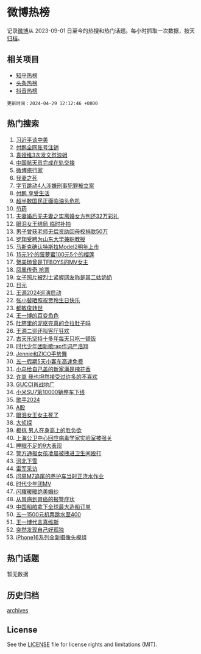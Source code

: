 # 微博热榜

记录[微博](https://www.weibo.com)从 2023-09-01 日至今的热搜和热门话题。每小时抓取一次数据，按天[归档](archives)。

## 相关项目

- [知乎热榜](https://github.com/hotarchive/zhihu)
- [头条热榜](https://github.com/hotarchive/toutiao)
- [抖音热榜](https://github.com/hotarchive/douyin)


`更新时间：2024-04-29 12:12:46 +0800`

## 热门搜索

1. [习近平谈中美](https://m.weibo.cn/search?containerid=100103type%3D1%26t%3D10%26q%3D%23%E4%B9%A0%E8%BF%91%E5%B9%B3%E8%B0%88%E4%B8%AD%E7%BE%8E%23&stream_entry_id=51&isnewpage=1&extparam=seat%3D1%26c_type%3D51%26dgr%3D0%26q%3D%2523%25E4%25B9%25A0%25E8%25BF%2591%25E5%25B9%25B3%25E8%25B0%2588%25E4%25B8%25AD%25E7%25BE%258E%2523%26cate%3D10103%26stream_entry_id%3D51%26filter_type%3Drealtimehot%26pos%3D0%26display_time%3D1714363965%26pre_seqid%3D1714363965621028601114)
1. [付鹏全网账号注销](https://m.weibo.cn/search?containerid=100103type%3D1%26t%3D10%26q%3D%23%E4%BB%98%E9%B9%8F%E5%85%A8%E7%BD%91%E8%B4%A6%E5%8F%B7%E6%B3%A8%E9%94%80%23&stream_entry_id=31&isnewpage=1&extparam=seat%3D1%26c_type%3D31%26q%3D%2523%25E4%25BB%2598%25E9%25B9%258F%25E5%2585%25A8%25E7%25BD%2591%25E8%25B4%25A6%25E5%258F%25B7%25E6%25B3%25A8%25E9%2594%2580%2523%26cate%3D5001%26realpos%3D1%26dgr%3D0%26flag%3D1%26pos%3D0%26band_rank%3D1%26lcate%3D5001%26filter_type%3Drealtimehot%26stream_entry_id%3D31%26display_time%3D1714363965%26pre_seqid%3D1714363965621028601114)
1. [袁娅维3次发文怼浪姐](https://m.weibo.cn/search?containerid=100103type%3D1%26t%3D10%26q%3D%23%E8%A2%81%E5%A8%85%E7%BB%B43%E6%AC%A1%E5%8F%91%E6%96%87%E6%80%BC%E6%B5%AA%E5%A7%90%23&stream_entry_id=31&isnewpage=1&extparam=seat%3D1%26c_type%3D31%26q%3D%2523%25E8%25A2%2581%25E5%25A8%2585%25E7%25BB%25B43%25E6%25AC%25A1%25E5%258F%2591%25E6%2596%2587%25E6%2580%25BC%25E6%25B5%25AA%25E5%25A7%2590%2523%26cate%3D5001%26realpos%3D2%26dgr%3D0%26flag%3D1%26pos%3D1%26band_rank%3D2%26lcate%3D5001%26filter_type%3Drealtimehot%26stream_entry_id%3D31%26display_time%3D1714363965%26pre_seqid%3D1714363965621028601114)
1. [中国航天员完成在轨交接](https://m.weibo.cn/search?containerid=100103type%3D1%26t%3D10%26q%3D%23%E4%B8%AD%E5%9B%BD%E8%88%AA%E5%A4%A9%E5%91%98%E5%AE%8C%E6%88%90%E5%9C%A8%E8%BD%A8%E4%BA%A4%E6%8E%A5%23&stream_entry_id=31&isnewpage=1&extparam=seat%3D1%26c_type%3D31%26q%3D%2523%25E4%25B8%25AD%25E5%259B%25BD%25E8%2588%25AA%25E5%25A4%25A9%25E5%2591%2598%25E5%25AE%258C%25E6%2588%2590%25E5%259C%25A8%25E8%25BD%25A8%25E4%25BA%25A4%25E6%258E%25A5%2523%26cate%3D5001%26realpos%3D3%26dgr%3D0%26flag%3D0%26pos%3D2%26band_rank%3D3%26lcate%3D5001%26filter_type%3Drealtimehot%26stream_entry_id%3D31%26display_time%3D1714363965%26pre_seqid%3D1714363965621028601114)
1. [微博旅行家](https://m.weibo.cn/search?containerid=100103type%3D1%26t%3D10%26q%3D%23%E5%BE%AE%E5%8D%9A%E6%97%85%E8%A1%8C%E5%AE%B6%23&stream_entry_id=31&isnewpage=1&extparam=seat%3D1%26c_type%3D31%26is_ad_pos%3D1%26q%3D%2523%25E5%25BE%25AE%25E5%258D%259A%25E6%2597%2585%25E8%25A1%258C%25E5%25AE%25B6%2523%26cate%3D5001%26adid%3D234844%26dgr%3D0%26filter_type%3Drealtimehot%26pos%3D3%26lcate%3D5001%26band_rank%3D4%26stream_entry_id%3D31%26display_time%3D1714363965%26pre_seqid%3D1714363965621028601114)
1. [我妻之死](https://m.weibo.cn/search?containerid=100103type%3D1%26t%3D10%26q%3D%E6%88%91%E5%A6%BB%E4%B9%8B%E6%AD%BB&stream_entry_id=31&isnewpage=1&extparam=seat%3D1%26c_type%3D31%26q%3D%25E6%2588%2591%25E5%25A6%25BB%25E4%25B9%258B%25E6%25AD%25BB%26cate%3D5001%26realpos%3D4%26dgr%3D0%26flag%3D1%26pos%3D4%26band_rank%3D4%26lcate%3D5001%26filter_type%3Drealtimehot%26stream_entry_id%3D31%26display_time%3D1714363965%26pre_seqid%3D1714363965621028601114)
1. [字节跳动4人涉嫌刑事犯罪被立案](https://m.weibo.cn/search?containerid=100103type%3D1%26t%3D10%26q%3D%23%E5%AD%97%E8%8A%82%E8%B7%B3%E5%8A%A84%E4%BA%BA%E6%B6%89%E5%AB%8C%E5%88%91%E4%BA%8B%E7%8A%AF%E7%BD%AA%E8%A2%AB%E7%AB%8B%E6%A1%88%23&stream_entry_id=31&isnewpage=1&extparam=seat%3D1%26c_type%3D31%26q%3D%2523%25E5%25AD%2597%25E8%258A%2582%25E8%25B7%25B3%25E5%258A%25A84%25E4%25BA%25BA%25E6%25B6%2589%25E5%25AB%258C%25E5%2588%2591%25E4%25BA%258B%25E7%258A%25AF%25E7%25BD%25AA%25E8%25A2%25AB%25E7%25AB%258B%25E6%25A1%2588%2523%26cate%3D5001%26realpos%3D5%26dgr%3D0%26flag%3D2%26pos%3D5%26band_rank%3D5%26lcate%3D5001%26filter_type%3Drealtimehot%26stream_entry_id%3D31%26display_time%3D1714363965%26pre_seqid%3D1714363965621028601114)
1. [付鹏 享受生活](https://m.weibo.cn/search?containerid=100103type%3D1%26t%3D10%26q%3D%E4%BB%98%E9%B9%8F+%E4%BA%AB%E5%8F%97%E7%94%9F%E6%B4%BB&stream_entry_id=31&isnewpage=1&extparam=seat%3D1%26c_type%3D31%26q%3D%25E4%25BB%2598%25E9%25B9%258F%2520%25E4%25BA%25AB%25E5%258F%2597%25E7%2594%259F%25E6%25B4%25BB%26cate%3D5001%26realpos%3D6%26dgr%3D0%26flag%3D1%26pos%3D6%26band_rank%3D6%26lcate%3D5001%26filter_type%3Drealtimehot%26stream_entry_id%3D31%26display_time%3D1714363965%26pre_seqid%3D1714363965621028601114)
1. [超半数国民正面临油头危机](https://m.weibo.cn/search?containerid=100103type%3D1%26t%3D10%26q%3D%23%E8%B6%85%E5%8D%8A%E6%95%B0%E5%9B%BD%E6%B0%91%E6%AD%A3%E9%9D%A2%E4%B8%B4%E6%B2%B9%E5%A4%B4%E5%8D%B1%E6%9C%BA%23&stream_entry_id=31&isnewpage=1&extparam=seat%3D1%26c_type%3D31%26is_ad_pos%3D1%26q%3D%2523%25E8%25B6%2585%25E5%258D%258A%25E6%2595%25B0%25E5%259B%25BD%25E6%25B0%2591%25E6%25AD%25A3%25E9%259D%25A2%25E4%25B8%25B4%25E6%25B2%25B9%25E5%25A4%25B4%25E5%258D%25B1%25E6%259C%25BA%2523%26cate%3D5001%26adid%3D234688%26dgr%3D0%26filter_type%3Drealtimehot%26topic_ad%3D1%26pos%3D7%26lcate%3D5001%26band_rank%3D7%26stream_entry_id%3D31%26display_time%3D1714363965%26pre_seqid%3D1714363965621028601114)
1. [芍药](https://m.weibo.cn/search?containerid=100103type%3D1%26t%3D10%26q%3D%E8%8A%8D%E8%8D%AF&stream_entry_id=31&isnewpage=1&extparam=seat%3D1%26c_type%3D31%26q%3D%25E8%258A%258D%25E8%258D%25AF%26cate%3D5001%26realpos%3D7%26dgr%3D0%26flag%3D1%26pos%3D8%26band_rank%3D7%26lcate%3D5001%26filter_type%3Drealtimehot%26stream_entry_id%3D31%26display_time%3D1714363965%26pre_seqid%3D1714363965621028601114)
1. [夫妻婚后无夫妻之实离婚女方判还32万彩礼](https://m.weibo.cn/search?containerid=100103type%3D1%26t%3D10%26q%3D%23%E5%A4%AB%E5%A6%BB%E5%A9%9A%E5%90%8E%E6%97%A0%E5%A4%AB%E5%A6%BB%E4%B9%8B%E5%AE%9E%E7%A6%BB%E5%A9%9A%E5%A5%B3%E6%96%B9%E5%88%A4%E8%BF%9832%E4%B8%87%E5%BD%A9%E7%A4%BC%23&stream_entry_id=31&isnewpage=1&extparam=seat%3D1%26c_type%3D31%26q%3D%2523%25E5%25A4%25AB%25E5%25A6%25BB%25E5%25A9%259A%25E5%2590%258E%25E6%2597%25A0%25E5%25A4%25AB%25E5%25A6%25BB%25E4%25B9%258B%25E5%25AE%259E%25E7%25A6%25BB%25E5%25A9%259A%25E5%25A5%25B3%25E6%2596%25B9%25E5%2588%25A4%25E8%25BF%259832%25E4%25B8%2587%25E5%25BD%25A9%25E7%25A4%25BC%2523%26cate%3D5001%26realpos%3D8%26dgr%3D0%26flag%3D2%26pos%3D9%26band_rank%3D8%26lcate%3D5001%26filter_type%3Drealtimehot%26stream_entry_id%3D31%26display_time%3D1714363965%26pre_seqid%3D1714363965621028601114)
1. [眼泪女王结局 临时补拍](https://m.weibo.cn/search?containerid=100103type%3D1%26t%3D10%26q%3D%E7%9C%BC%E6%B3%AA%E5%A5%B3%E7%8E%8B%E7%BB%93%E5%B1%80+%E4%B8%B4%E6%97%B6%E8%A1%A5%E6%8B%8D&stream_entry_id=31&isnewpage=1&extparam=seat%3D1%26c_type%3D31%26q%3D%25E7%259C%25BC%25E6%25B3%25AA%25E5%25A5%25B3%25E7%258E%258B%25E7%25BB%2593%25E5%25B1%2580%2520%25E4%25B8%25B4%25E6%2597%25B6%25E8%25A1%25A5%25E6%258B%258D%26cate%3D5001%26realpos%3D9%26dgr%3D0%26flag%3D0%26pos%3D10%26band_rank%3D9%26lcate%3D5001%26filter_type%3Drealtimehot%26stream_entry_id%3D31%26display_time%3D1714363965%26pre_seqid%3D1714363965621028601114)
1. [男子曾获老师无偿资助回母校捐款50万](https://m.weibo.cn/search?containerid=100103type%3D1%26t%3D10%26q%3D%23%E7%94%B7%E5%AD%90%E6%9B%BE%E8%8E%B7%E8%80%81%E5%B8%88%E6%97%A0%E5%81%BF%E8%B5%84%E5%8A%A9%E5%9B%9E%E6%AF%8D%E6%A0%A1%E6%8D%90%E6%AC%BE50%E4%B8%87%23&stream_entry_id=31&isnewpage=1&extparam=seat%3D1%26c_type%3D31%26q%3D%2523%25E7%2594%25B7%25E5%25AD%2590%25E6%259B%25BE%25E8%258E%25B7%25E8%2580%2581%25E5%25B8%2588%25E6%2597%25A0%25E5%2581%25BF%25E8%25B5%2584%25E5%258A%25A9%25E5%259B%259E%25E6%25AF%258D%25E6%25A0%25A1%25E6%258D%2590%25E6%25AC%25BE50%25E4%25B8%2587%2523%26cate%3D5001%26realpos%3D10%26dgr%3D0%26flag%3D32768%26pos%3D11%26band_rank%3D10%26lcate%3D5001%26filter_type%3Drealtimehot%26stream_entry_id%3D31%26display_time%3D1714363965%26pre_seqid%3D1714363965621028601114)
1. [罗翔受聘为山东大学兼职教授](https://m.weibo.cn/search?containerid=100103type%3D1%26t%3D10%26q%3D%23%E7%BD%97%E7%BF%94%E5%8F%97%E8%81%98%E4%B8%BA%E5%B1%B1%E4%B8%9C%E5%A4%A7%E5%AD%A6%E5%85%BC%E8%81%8C%E6%95%99%E6%8E%88%23&stream_entry_id=31&isnewpage=1&extparam=seat%3D1%26c_type%3D31%26q%3D%2523%25E7%25BD%2597%25E7%25BF%2594%25E5%258F%2597%25E8%2581%2598%25E4%25B8%25BA%25E5%25B1%25B1%25E4%25B8%259C%25E5%25A4%25A7%25E5%25AD%25A6%25E5%2585%25BC%25E8%2581%258C%25E6%2595%2599%25E6%258E%2588%2523%26cate%3D5001%26realpos%3D11%26dgr%3D0%26flag%3D1%26pos%3D12%26band_rank%3D11%26lcate%3D5001%26filter_type%3Drealtimehot%26stream_entry_id%3D31%26display_time%3D1714363965%26pre_seqid%3D1714363965621028601114)
1. [马斯克确认特斯拉Model2明年上市](https://m.weibo.cn/search?containerid=100103type%3D1%26t%3D10%26q%3D%23%E9%A9%AC%E6%96%AF%E5%85%8B%E7%A1%AE%E8%AE%A4%E7%89%B9%E6%96%AF%E6%8B%89Model2%E6%98%8E%E5%B9%B4%E4%B8%8A%E5%B8%82%23&stream_entry_id=31&isnewpage=1&extparam=seat%3D1%26c_type%3D31%26q%3D%2523%25E9%25A9%25AC%25E6%2596%25AF%25E5%2585%258B%25E7%25A1%25AE%25E8%25AE%25A4%25E7%2589%25B9%25E6%2596%25AF%25E6%258B%2589Model2%25E6%2598%258E%25E5%25B9%25B4%25E4%25B8%258A%25E5%25B8%2582%2523%26cate%3D5001%26realpos%3D12%26dgr%3D0%26flag%3D1%26pos%3D13%26band_rank%3D12%26lcate%3D5001%26filter_type%3Drealtimehot%26stream_entry_id%3D31%26display_time%3D1714363965%26pre_seqid%3D1714363965621028601114)
1. [15元1个的菠萝蜜100元5个的榴莲](https://m.weibo.cn/search?containerid=100103type%3D1%26t%3D10%26q%3D%2315%E5%85%831%E4%B8%AA%E7%9A%84%E8%8F%A0%E8%90%9D%E8%9C%9C100%E5%85%835%E4%B8%AA%E7%9A%84%E6%A6%B4%E8%8E%B2%23&stream_entry_id=31&isnewpage=1&extparam=seat%3D1%26c_type%3D31%26q%3D%252315%25E5%2585%25831%25E4%25B8%25AA%25E7%259A%2584%25E8%258F%25A0%25E8%2590%259D%25E8%259C%259C100%25E5%2585%25835%25E4%25B8%25AA%25E7%259A%2584%25E6%25A6%25B4%25E8%258E%25B2%2523%26cate%3D5001%26realpos%3D13%26dgr%3D0%26flag%3D0%26pos%3D14%26band_rank%3D13%26lcate%3D5001%26filter_type%3Drealtimehot%26stream_entry_id%3D31%26display_time%3D1714363965%26pre_seqid%3D1714363965621028601114)
1. [贺美琦曾是TFBOYS的MV女主](https://m.weibo.cn/search?containerid=100103type%3D1%26t%3D10%26q%3D%23%E8%B4%BA%E7%BE%8E%E7%90%A6%E6%9B%BE%E6%98%AFTFBOYS%E7%9A%84MV%E5%A5%B3%E4%B8%BB%23&stream_entry_id=31&isnewpage=1&extparam=seat%3D1%26c_type%3D31%26q%3D%2523%25E8%25B4%25BA%25E7%25BE%258E%25E7%2590%25A6%25E6%259B%25BE%25E6%2598%25AFTFBOYS%25E7%259A%2584MV%25E5%25A5%25B3%25E4%25B8%25BB%2523%26cate%3D5001%26realpos%3D14%26dgr%3D0%26flag%3D1%26pos%3D15%26band_rank%3D14%26lcate%3D5001%26filter_type%3Drealtimehot%26stream_entry_id%3D31%26display_time%3D1714363965%26pre_seqid%3D1714363965621028601114)
1. [凤凰传奇 抢票](https://m.weibo.cn/search?containerid=100103type%3D1%26t%3D10%26q%3D%E5%87%A4%E5%87%B0%E4%BC%A0%E5%A5%87+%E6%8A%A2%E7%A5%A8&stream_entry_id=31&isnewpage=1&extparam=seat%3D1%26c_type%3D31%26q%3D%25E5%2587%25A4%25E5%2587%25B0%25E4%25BC%25A0%25E5%25A5%2587%2520%25E6%258A%25A2%25E7%25A5%25A8%26cate%3D5001%26realpos%3D15%26dgr%3D0%26flag%3D1%26pos%3D16%26band_rank%3D15%26lcate%3D5001%26filter_type%3Drealtimehot%26stream_entry_id%3D31%26display_time%3D1714363965%26pre_seqid%3D1714363965621028601114)
1. [女子照片被烈士紧握网友称是其二姑奶奶](https://m.weibo.cn/search?containerid=100103type%3D1%26t%3D10%26q%3D%23%E5%A5%B3%E5%AD%90%E7%85%A7%E7%89%87%E8%A2%AB%E7%83%88%E5%A3%AB%E7%B4%A7%E6%8F%A1%E7%BD%91%E5%8F%8B%E7%A7%B0%E6%98%AF%E5%85%B6%E4%BA%8C%E5%A7%91%E5%A5%B6%E5%A5%B6%23&stream_entry_id=31&isnewpage=1&extparam=seat%3D1%26c_type%3D31%26q%3D%2523%25E5%25A5%25B3%25E5%25AD%2590%25E7%2585%25A7%25E7%2589%2587%25E8%25A2%25AB%25E7%2583%2588%25E5%25A3%25AB%25E7%25B4%25A7%25E6%258F%25A1%25E7%25BD%2591%25E5%258F%258B%25E7%25A7%25B0%25E6%2598%25AF%25E5%2585%25B6%25E4%25BA%258C%25E5%25A7%2591%25E5%25A5%25B6%25E5%25A5%25B6%2523%26cate%3D5001%26realpos%3D16%26dgr%3D0%26flag%3D0%26pos%3D17%26band_rank%3D16%26lcate%3D5001%26filter_type%3Drealtimehot%26stream_entry_id%3D31%26display_time%3D1714363965%26pre_seqid%3D1714363965621028601114)
1. [日元](https://m.weibo.cn/search?containerid=100103type%3D1%26t%3D10%26q%3D%E6%97%A5%E5%85%83&stream_entry_id=31&isnewpage=1&extparam=seat%3D1%26c_type%3D31%26q%3D%25E6%2597%25A5%25E5%2585%2583%26cate%3D5001%26realpos%3D17%26dgr%3D0%26flag%3D0%26pos%3D18%26band_rank%3D17%26lcate%3D5001%26filter_type%3Drealtimehot%26stream_entry_id%3D31%26display_time%3D1714363965%26pre_seqid%3D1714363965621028601114)
1. [王源2024巡演启动](https://m.weibo.cn/search?containerid=100103type%3D1%26t%3D10%26q%3D%23%E7%8E%8B%E6%BA%902024%E5%B7%A1%E6%BC%94%E5%90%AF%E5%8A%A8%23&stream_entry_id=31&isnewpage=1&extparam=seat%3D1%26c_type%3D31%26q%3D%2523%25E7%258E%258B%25E6%25BA%25902024%25E5%25B7%25A1%25E6%25BC%2594%25E5%2590%25AF%25E5%258A%25A8%2523%26cate%3D5001%26realpos%3D18%26dgr%3D0%26flag%3D1%26pos%3D19%26band_rank%3D18%26lcate%3D5001%26filter_type%3Drealtimehot%26stream_entry_id%3D31%26display_time%3D1714363965%26pre_seqid%3D1714363965621028601114)
1. [张小斐晒照祝贾玲生日快乐](https://m.weibo.cn/search?containerid=100103type%3D1%26t%3D10%26q%3D%23%E5%BC%A0%E5%B0%8F%E6%96%90%E6%99%92%E7%85%A7%E7%A5%9D%E8%B4%BE%E7%8E%B2%E7%94%9F%E6%97%A5%E5%BF%AB%E4%B9%90%23&stream_entry_id=31&isnewpage=1&extparam=seat%3D1%26c_type%3D31%26q%3D%2523%25E5%25BC%25A0%25E5%25B0%258F%25E6%2596%2590%25E6%2599%2592%25E7%2585%25A7%25E7%25A5%259D%25E8%25B4%25BE%25E7%258E%25B2%25E7%2594%259F%25E6%2597%25A5%25E5%25BF%25AB%25E4%25B9%2590%2523%26cate%3D5001%26realpos%3D19%26dgr%3D0%26flag%3D1%26pos%3D20%26band_rank%3D19%26lcate%3D5001%26filter_type%3Drealtimehot%26stream_entry_id%3D31%26display_time%3D1714363965%26pre_seqid%3D1714363965621028601114)
1. [都敏俊转世](https://m.weibo.cn/search?containerid=100103type%3D1%26t%3D10%26q%3D%E9%83%BD%E6%95%8F%E4%BF%8A%E8%BD%AC%E4%B8%96&stream_entry_id=31&isnewpage=1&extparam=seat%3D1%26c_type%3D31%26q%3D%25E9%2583%25BD%25E6%2595%258F%25E4%25BF%258A%25E8%25BD%25AC%25E4%25B8%2596%26cate%3D5001%26realpos%3D20%26dgr%3D0%26flag%3D2%26pos%3D21%26band_rank%3D20%26lcate%3D5001%26filter_type%3Drealtimehot%26stream_entry_id%3D31%26display_time%3D1714363965%26pre_seqid%3D1714363965621028601114)
1. [王一博的百变角色](https://m.weibo.cn/search?containerid=100103type%3D1%26t%3D10%26q%3D%23%E7%8E%8B%E4%B8%80%E5%8D%9A%E7%9A%84%E7%99%BE%E5%8F%98%E8%A7%92%E8%89%B2%23&stream_entry_id=31&isnewpage=1&extparam=seat%3D1%26c_type%3D31%26q%3D%2523%25E7%258E%258B%25E4%25B8%2580%25E5%258D%259A%25E7%259A%2584%25E7%2599%25BE%25E5%258F%2598%25E8%25A7%2592%25E8%2589%25B2%2523%26cate%3D5001%26realpos%3D21%26adid%3D231521%26dgr%3D0%26flag%3D0%26pos%3D22%26band_rank%3D21%26lcate%3D5001%26filter_type%3Drealtimehot%26stream_entry_id%3D31%26display_time%3D1714363965%26pre_seqid%3D1714363965621028601114)
1. [肚脐里的泥抠完真的会拉肚子吗](https://m.weibo.cn/search?containerid=100103type%3D1%26t%3D10%26q%3D%23%E8%82%9A%E8%84%90%E9%87%8C%E7%9A%84%E6%B3%A5%E6%8A%A0%E5%AE%8C%E7%9C%9F%E7%9A%84%E4%BC%9A%E6%8B%89%E8%82%9A%E5%AD%90%E5%90%97%23&stream_entry_id=31&isnewpage=1&extparam=seat%3D1%26c_type%3D31%26q%3D%2523%25E8%2582%259A%25E8%2584%2590%25E9%2587%258C%25E7%259A%2584%25E6%25B3%25A5%25E6%258A%25A0%25E5%25AE%258C%25E7%259C%259F%25E7%259A%2584%25E4%25BC%259A%25E6%258B%2589%25E8%2582%259A%25E5%25AD%2590%25E5%2590%2597%2523%26cate%3D5001%26realpos%3D22%26dgr%3D0%26flag%3D1%26pos%3D23%26band_rank%3D22%26lcate%3D5001%26filter_type%3Drealtimehot%26stream_entry_id%3D31%26display_time%3D1714363965%26pre_seqid%3D1714363965621028601114)
1. [王源二巡还叫客厅狂欢](https://m.weibo.cn/search?containerid=100103type%3D1%26t%3D10%26q%3D%23%E7%8E%8B%E6%BA%90%E4%BA%8C%E5%B7%A1%E8%BF%98%E5%8F%AB%E5%AE%A2%E5%8E%85%E7%8B%82%E6%AC%A2%23&stream_entry_id=31&isnewpage=1&extparam=seat%3D1%26c_type%3D31%26q%3D%2523%25E7%258E%258B%25E6%25BA%2590%25E4%25BA%258C%25E5%25B7%25A1%25E8%25BF%2598%25E5%258F%25AB%25E5%25AE%25A2%25E5%258E%2585%25E7%258B%2582%25E6%25AC%25A2%2523%26cate%3D5001%26realpos%3D23%26dgr%3D0%26flag%3D1%26pos%3D24%26band_rank%3D23%26lcate%3D5001%26filter_type%3Drealtimehot%26stream_entry_id%3D31%26display_time%3D1714363965%26pre_seqid%3D1714363965621028601114)
1. [古天乐坚持十多年每天只吃一顿饭](https://m.weibo.cn/search?containerid=100103type%3D1%26t%3D10%26q%3D%23%E5%8F%A4%E5%A4%A9%E4%B9%90%E5%9D%9A%E6%8C%81%E5%8D%81%E5%A4%9A%E5%B9%B4%E6%AF%8F%E5%A4%A9%E5%8F%AA%E5%90%83%E4%B8%80%E9%A1%BF%E9%A5%AD%23&stream_entry_id=31&isnewpage=1&extparam=seat%3D1%26c_type%3D31%26q%3D%2523%25E5%258F%25A4%25E5%25A4%25A9%25E4%25B9%2590%25E5%259D%259A%25E6%258C%2581%25E5%258D%2581%25E5%25A4%259A%25E5%25B9%25B4%25E6%25AF%258F%25E5%25A4%25A9%25E5%258F%25AA%25E5%2590%2583%25E4%25B8%2580%25E9%25A1%25BF%25E9%25A5%25AD%2523%26cate%3D5001%26realpos%3D24%26dgr%3D0%26flag%3D0%26pos%3D25%26band_rank%3D24%26lcate%3D5001%26filter_type%3Drealtimehot%26stream_entry_id%3D31%26display_time%3D1714363965%26pre_seqid%3D1714363965621028601114)
1. [时代少年团新歌rap作词严浩翔](https://m.weibo.cn/search?containerid=100103type%3D1%26t%3D10%26q%3D%23%E6%97%B6%E4%BB%A3%E5%B0%91%E5%B9%B4%E5%9B%A2%E6%96%B0%E6%AD%8Crap%E4%BD%9C%E8%AF%8D%E4%B8%A5%E6%B5%A9%E7%BF%94%23&stream_entry_id=31&isnewpage=1&extparam=seat%3D1%26c_type%3D31%26q%3D%2523%25E6%2597%25B6%25E4%25BB%25A3%25E5%25B0%2591%25E5%25B9%25B4%25E5%259B%25A2%25E6%2596%25B0%25E6%25AD%258Crap%25E4%25BD%259C%25E8%25AF%258D%25E4%25B8%25A5%25E6%25B5%25A9%25E7%25BF%2594%2523%26cate%3D5001%26realpos%3D25%26dgr%3D0%26flag%3D1%26pos%3D26%26band_rank%3D25%26lcate%3D5001%26filter_type%3Drealtimehot%26stream_entry_id%3D31%26display_time%3D1714363965%26pre_seqid%3D1714363965621028601114)
1. [Jennie和ZICO手势舞](https://m.weibo.cn/search?containerid=100103type%3D1%26t%3D10%26q%3DJennie%E5%92%8CZICO%E6%89%8B%E5%8A%BF%E8%88%9E&stream_entry_id=31&isnewpage=1&extparam=seat%3D1%26c_type%3D31%26q%3DJennie%25E5%2592%258CZICO%25E6%2589%258B%25E5%258A%25BF%25E8%2588%259E%26cate%3D5001%26realpos%3D26%26dgr%3D0%26flag%3D1%26pos%3D27%26band_rank%3D26%26lcate%3D5001%26filter_type%3Drealtimehot%26stream_entry_id%3D31%26display_time%3D1714363965%26pre_seqid%3D1714363965621028601114)
1. [五一假期5天小客车高速免费](https://m.weibo.cn/search?containerid=100103type%3D1%26t%3D10%26q%3D%23%E4%BA%94%E4%B8%80%E5%81%87%E6%9C%9F5%E5%A4%A9%E5%B0%8F%E5%AE%A2%E8%BD%A6%E9%AB%98%E9%80%9F%E5%85%8D%E8%B4%B9%23&stream_entry_id=31&isnewpage=1&extparam=seat%3D1%26c_type%3D31%26q%3D%2523%25E4%25BA%2594%25E4%25B8%2580%25E5%2581%2587%25E6%259C%259F5%25E5%25A4%25A9%25E5%25B0%258F%25E5%25AE%25A2%25E8%25BD%25A6%25E9%25AB%2598%25E9%2580%259F%25E5%2585%258D%25E8%25B4%25B9%2523%26cate%3D5001%26realpos%3D27%26dgr%3D0%26flag%3D1%26pos%3D28%26band_rank%3D27%26lcate%3D5001%26filter_type%3Drealtimehot%26stream_entry_id%3D31%26display_time%3D1714363965%26pre_seqid%3D1714363965621028601114)
1. [小鸟给自己盖的新家满是槐花香](https://m.weibo.cn/search?containerid=100103type%3D1%26t%3D10%26q%3D%23%E5%B0%8F%E9%B8%9F%E7%BB%99%E8%87%AA%E5%B7%B1%E7%9B%96%E7%9A%84%E6%96%B0%E5%AE%B6%E6%BB%A1%E6%98%AF%E6%A7%90%E8%8A%B1%E9%A6%99%23&stream_entry_id=31&isnewpage=1&extparam=seat%3D1%26c_type%3D31%26q%3D%2523%25E5%25B0%258F%25E9%25B8%259F%25E7%25BB%2599%25E8%2587%25AA%25E5%25B7%25B1%25E7%259B%2596%25E7%259A%2584%25E6%2596%25B0%25E5%25AE%25B6%25E6%25BB%25A1%25E6%2598%25AF%25E6%25A7%2590%25E8%258A%25B1%25E9%25A6%2599%2523%26cate%3D5001%26realpos%3D28%26dgr%3D0%26flag%3D1%26pos%3D29%26band_rank%3D28%26lcate%3D5001%26filter_type%3Drealtimehot%26stream_entry_id%3D31%26display_time%3D1714363965%26pre_seqid%3D1714363965621028601114)
1. [许嵩 我也坦然接受过许多的不喜欢](https://m.weibo.cn/search?containerid=100103type%3D1%26t%3D10%26q%3D%E8%AE%B8%E5%B5%A9+%E6%88%91%E4%B9%9F%E5%9D%A6%E7%84%B6%E6%8E%A5%E5%8F%97%E8%BF%87%E8%AE%B8%E5%A4%9A%E7%9A%84%E4%B8%8D%E5%96%9C%E6%AC%A2&stream_entry_id=31&isnewpage=1&extparam=seat%3D1%26c_type%3D31%26q%3D%25E8%25AE%25B8%25E5%25B5%25A9%2520%25E6%2588%2591%25E4%25B9%259F%25E5%259D%25A6%25E7%2584%25B6%25E6%258E%25A5%25E5%258F%2597%25E8%25BF%2587%25E8%25AE%25B8%25E5%25A4%259A%25E7%259A%2584%25E4%25B8%258D%25E5%2596%259C%25E6%25AC%25A2%26cate%3D5001%26realpos%3D29%26dgr%3D0%26flag%3D0%26pos%3D30%26band_rank%3D29%26lcate%3D5001%26filter_type%3Drealtimehot%26stream_entry_id%3D31%26display_time%3D1714363965%26pre_seqid%3D1714363965621028601114)
1. [GUCCI肖战地广](https://m.weibo.cn/search?containerid=100103type%3D1%26t%3D10%26q%3DGUCCI%E8%82%96%E6%88%98%E5%9C%B0%E5%B9%BF&stream_entry_id=31&isnewpage=1&extparam=seat%3D1%26c_type%3D31%26q%3DGUCCI%25E8%2582%2596%25E6%2588%2598%25E5%259C%25B0%25E5%25B9%25BF%26cate%3D5001%26realpos%3D30%26dgr%3D0%26flag%3D1%26pos%3D31%26band_rank%3D30%26lcate%3D5001%26filter_type%3Drealtimehot%26stream_entry_id%3D31%26display_time%3D1714363965%26pre_seqid%3D1714363965621028601114)
1. [小米SU7第10000辆整车下线](https://m.weibo.cn/search?containerid=100103type%3D1%26t%3D10%26q%3D%23%E5%B0%8F%E7%B1%B3SU7%E7%AC%AC10000%E8%BE%86%E6%95%B4%E8%BD%A6%E4%B8%8B%E7%BA%BF%23&stream_entry_id=31&isnewpage=1&extparam=seat%3D1%26c_type%3D31%26q%3D%2523%25E5%25B0%258F%25E7%25B1%25B3SU7%25E7%25AC%25AC10000%25E8%25BE%2586%25E6%2595%25B4%25E8%25BD%25A6%25E4%25B8%258B%25E7%25BA%25BF%2523%26cate%3D5001%26realpos%3D31%26adid%3D234813%26dgr%3D0%26flag%3D0%26pos%3D32%26band_rank%3D31%26lcate%3D5001%26filter_type%3Drealtimehot%26stream_entry_id%3D31%26display_time%3D1714363965%26pre_seqid%3D1714363965621028601114)
1. [歌手2024](https://m.weibo.cn/search?containerid=100103type%3D1%26t%3D10%26q%3D%E6%AD%8C%E6%89%8B2024&stream_entry_id=31&isnewpage=1&extparam=seat%3D1%26c_type%3D31%26q%3D%25E6%25AD%258C%25E6%2589%258B2024%26cate%3D5001%26realpos%3D32%26dgr%3D0%26flag%3D0%26pos%3D33%26band_rank%3D32%26lcate%3D5001%26filter_type%3Drealtimehot%26stream_entry_id%3D31%26display_time%3D1714363965%26pre_seqid%3D1714363965621028601114)
1. [A股](https://m.weibo.cn/search?containerid=100103type%3D1%26t%3D10%26q%3DA%E8%82%A1&stream_entry_id=31&isnewpage=1&extparam=seat%3D1%26c_type%3D31%26q%3DA%25E8%2582%25A1%26cate%3D5001%26realpos%3D33%26dgr%3D0%26flag%3D0%26pos%3D34%26band_rank%3D33%26lcate%3D5001%26filter_type%3Drealtimehot%26stream_entry_id%3D31%26display_time%3D1714363965%26pre_seqid%3D1714363965621028601114)
1. [眼泪女王女主死了](https://m.weibo.cn/search?containerid=100103type%3D1%26t%3D10%26q%3D%23%E7%9C%BC%E6%B3%AA%E5%A5%B3%E7%8E%8B%E5%A5%B3%E4%B8%BB%E6%AD%BB%E4%BA%86%23&stream_entry_id=31&isnewpage=1&extparam=seat%3D1%26c_type%3D31%26q%3D%2523%25E7%259C%25BC%25E6%25B3%25AA%25E5%25A5%25B3%25E7%258E%258B%25E5%25A5%25B3%25E4%25B8%25BB%25E6%25AD%25BB%25E4%25BA%2586%2523%26cate%3D5001%26realpos%3D34%26dgr%3D0%26flag%3D0%26pos%3D35%26band_rank%3D34%26lcate%3D5001%26filter_type%3Drealtimehot%26stream_entry_id%3D31%26display_time%3D1714363965%26pre_seqid%3D1714363965621028601114)
1. [大侦探](https://m.weibo.cn/search?containerid=100103type%3D1%26t%3D10%26q%3D%E5%A4%A7%E4%BE%A6%E6%8E%A2&stream_entry_id=31&isnewpage=1&extparam=seat%3D1%26c_type%3D31%26q%3D%25E5%25A4%25A7%25E4%25BE%25A6%25E6%258E%25A2%26cate%3D5001%26realpos%3D35%26dgr%3D0%26flag%3D1%26pos%3D36%26band_rank%3D35%26lcate%3D5001%26filter_type%3Drealtimehot%26stream_entry_id%3D31%26display_time%3D1714363965%26pre_seqid%3D1714363965621028601114)
1. [极挑 男人在身高上的胜负欲](https://m.weibo.cn/search?containerid=100103type%3D1%26t%3D10%26q%3D%E6%9E%81%E6%8C%91+%E7%94%B7%E4%BA%BA%E5%9C%A8%E8%BA%AB%E9%AB%98%E4%B8%8A%E7%9A%84%E8%83%9C%E8%B4%9F%E6%AC%B2&stream_entry_id=31&isnewpage=1&extparam=seat%3D1%26c_type%3D31%26q%3D%25E6%259E%2581%25E6%258C%2591%2520%25E7%2594%25B7%25E4%25BA%25BA%25E5%259C%25A8%25E8%25BA%25AB%25E9%25AB%2598%25E4%25B8%258A%25E7%259A%2584%25E8%2583%259C%25E8%25B4%259F%25E6%25AC%25B2%26cate%3D5001%26realpos%3D36%26dgr%3D0%26flag%3D1%26pos%3D37%26band_rank%3D36%26lcate%3D5001%26filter_type%3Drealtimehot%26stream_entry_id%3D31%26display_time%3D1714363965%26pre_seqid%3D1714363965621028601114)
1. [上海公卫中心回应病毒学家实验室被强关](https://m.weibo.cn/search?containerid=100103type%3D1%26t%3D10%26q%3D%23%E4%B8%8A%E6%B5%B7%E5%85%AC%E5%8D%AB%E4%B8%AD%E5%BF%83%E5%9B%9E%E5%BA%94%E7%97%85%E6%AF%92%E5%AD%A6%E5%AE%B6%E5%AE%9E%E9%AA%8C%E5%AE%A4%E8%A2%AB%E5%BC%BA%E5%85%B3%23&stream_entry_id=31&isnewpage=1&extparam=seat%3D1%26c_type%3D31%26q%3D%2523%25E4%25B8%258A%25E6%25B5%25B7%25E5%2585%25AC%25E5%258D%25AB%25E4%25B8%25AD%25E5%25BF%2583%25E5%259B%259E%25E5%25BA%2594%25E7%2597%2585%25E6%25AF%2592%25E5%25AD%25A6%25E5%25AE%25B6%25E5%25AE%259E%25E9%25AA%258C%25E5%25AE%25A4%25E8%25A2%25AB%25E5%25BC%25BA%25E5%2585%25B3%2523%26cate%3D5001%26realpos%3D37%26dgr%3D0%26flag%3D0%26pos%3D38%26band_rank%3D37%26lcate%3D5001%26filter_type%3Drealtimehot%26stream_entry_id%3D31%26display_time%3D1714363965%26pre_seqid%3D1714363965621028601114)
1. [睡眠不足的9大表现](https://m.weibo.cn/search?containerid=100103type%3D1%26t%3D10%26q%3D%23%E7%9D%A1%E7%9C%A0%E4%B8%8D%E8%B6%B3%E7%9A%849%E5%A4%A7%E8%A1%A8%E7%8E%B0%23&stream_entry_id=31&isnewpage=1&extparam=seat%3D1%26c_type%3D31%26q%3D%2523%25E7%259D%25A1%25E7%259C%25A0%25E4%25B8%258D%25E8%25B6%25B3%25E7%259A%25849%25E5%25A4%25A7%25E8%25A1%25A8%25E7%258E%25B0%2523%26cate%3D5001%26realpos%3D38%26dgr%3D0%26flag%3D0%26pos%3D39%26band_rank%3D38%26lcate%3D5001%26filter_type%3Drealtimehot%26stream_entry_id%3D31%26display_time%3D1714363965%26pre_seqid%3D1714363965621028601114)
1. [警方通报女孩凌晨被拽进卫生间殴打](https://m.weibo.cn/search?containerid=100103type%3D1%26t%3D10%26q%3D%23%E8%AD%A6%E6%96%B9%E9%80%9A%E6%8A%A5%E5%A5%B3%E5%AD%A9%E5%87%8C%E6%99%A8%E8%A2%AB%E6%8B%BD%E8%BF%9B%E5%8D%AB%E7%94%9F%E9%97%B4%E6%AE%B4%E6%89%93%23&stream_entry_id=31&isnewpage=1&extparam=seat%3D1%26c_type%3D31%26q%3D%2523%25E8%25AD%25A6%25E6%2596%25B9%25E9%2580%259A%25E6%258A%25A5%25E5%25A5%25B3%25E5%25AD%25A9%25E5%2587%258C%25E6%2599%25A8%25E8%25A2%25AB%25E6%258B%25BD%25E8%25BF%259B%25E5%258D%25AB%25E7%2594%259F%25E9%2597%25B4%25E6%25AE%25B4%25E6%2589%2593%2523%26cate%3D5001%26realpos%3D39%26dgr%3D0%26flag%3D0%26pos%3D40%26band_rank%3D39%26lcate%3D5001%26filter_type%3Drealtimehot%26stream_entry_id%3D31%26display_time%3D1714363965%26pre_seqid%3D1714363965621028601114)
1. [河北下雪](https://m.weibo.cn/search?containerid=100103type%3D1%26t%3D10%26q%3D%E6%B2%B3%E5%8C%97%E4%B8%8B%E9%9B%AA&stream_entry_id=31&isnewpage=1&extparam=seat%3D1%26c_type%3D31%26q%3D%25E6%25B2%25B3%25E5%258C%2597%25E4%25B8%258B%25E9%259B%25AA%26cate%3D5001%26realpos%3D40%26dgr%3D0%26flag%3D0%26pos%3D41%26band_rank%3D40%26lcate%3D5001%26filter_type%3Drealtimehot%26stream_entry_id%3D31%26display_time%3D1714363965%26pre_seqid%3D1714363965621028601114)
1. [雷军采访](https://m.weibo.cn/search?containerid=100103type%3D1%26t%3D10%26q%3D%E9%9B%B7%E5%86%9B%E9%87%87%E8%AE%BF&stream_entry_id=31&isnewpage=1&extparam=seat%3D1%26c_type%3D31%26q%3D%25E9%259B%25B7%25E5%2586%259B%25E9%2587%2587%25E8%25AE%25BF%26cate%3D5001%26realpos%3D41%26dgr%3D0%26flag%3D1%26pos%3D42%26band_rank%3D41%26lcate%3D5001%26filter_type%3Drealtimehot%26stream_entry_id%3D31%26display_time%3D1714363965%26pre_seqid%3D1714363965621028601114)
1. [问界M7追尾的养护车当时正浇水作业](https://m.weibo.cn/search?containerid=100103type%3D1%26t%3D10%26q%3D%23%E9%97%AE%E7%95%8CM7%E8%BF%BD%E5%B0%BE%E7%9A%84%E5%85%BB%E6%8A%A4%E8%BD%A6%E5%BD%93%E6%97%B6%E6%AD%A3%E6%B5%87%E6%B0%B4%E4%BD%9C%E4%B8%9A%23&stream_entry_id=31&isnewpage=1&extparam=seat%3D1%26c_type%3D31%26q%3D%2523%25E9%2597%25AE%25E7%2595%258CM7%25E8%25BF%25BD%25E5%25B0%25BE%25E7%259A%2584%25E5%2585%25BB%25E6%258A%25A4%25E8%25BD%25A6%25E5%25BD%2593%25E6%2597%25B6%25E6%25AD%25A3%25E6%25B5%2587%25E6%25B0%25B4%25E4%25BD%259C%25E4%25B8%259A%2523%26cate%3D5001%26realpos%3D42%26dgr%3D0%26flag%3D0%26pos%3D43%26band_rank%3D42%26lcate%3D5001%26filter_type%3Drealtimehot%26stream_entry_id%3D31%26display_time%3D1714363965%26pre_seqid%3D1714363965621028601114)
1. [时代少年团MV](https://m.weibo.cn/search?containerid=100103type%3D1%26t%3D10%26q%3D%E6%97%B6%E4%BB%A3%E5%B0%91%E5%B9%B4%E5%9B%A2MV&stream_entry_id=31&isnewpage=1&extparam=seat%3D1%26c_type%3D31%26q%3D%25E6%2597%25B6%25E4%25BB%25A3%25E5%25B0%2591%25E5%25B9%25B4%25E5%259B%25A2MV%26cate%3D5001%26realpos%3D43%26dgr%3D0%26flag%3D1%26pos%3D44%26band_rank%3D43%26lcate%3D5001%26filter_type%3Drealtimehot%26stream_entry_id%3D31%26display_time%3D1714363965%26pre_seqid%3D1714363965621028601114)
1. [闪耀暖暖绝美婚纱](https://m.weibo.cn/search?containerid=100103type%3D1%26t%3D10%26q%3D%23%E9%97%AA%E8%80%80%E6%9A%96%E6%9A%96%E7%BB%9D%E7%BE%8E%E5%A9%9A%E7%BA%B1%23&stream_entry_id=31&isnewpage=1&extparam=seat%3D1%26c_type%3D31%26q%3D%2523%25E9%2597%25AA%25E8%2580%2580%25E6%259A%2596%25E6%259A%2596%25E7%25BB%259D%25E7%25BE%258E%25E5%25A9%259A%25E7%25BA%25B1%2523%26cate%3D5001%26realpos%3D44%26dgr%3D0%26flag%3D1%26pos%3D45%26band_rank%3D44%26lcate%3D5001%26filter_type%3Drealtimehot%26stream_entry_id%3D31%26display_time%3D1714363965%26pre_seqid%3D1714363965621028601114)
1. [从胃病到胃癌的报警症状](https://m.weibo.cn/search?containerid=100103type%3D1%26t%3D10%26q%3D%23%E4%BB%8E%E8%83%83%E7%97%85%E5%88%B0%E8%83%83%E7%99%8C%E7%9A%84%E6%8A%A5%E8%AD%A6%E7%97%87%E7%8A%B6%23&stream_entry_id=31&isnewpage=1&extparam=seat%3D1%26c_type%3D31%26q%3D%2523%25E4%25BB%258E%25E8%2583%2583%25E7%2597%2585%25E5%2588%25B0%25E8%2583%2583%25E7%2599%258C%25E7%259A%2584%25E6%258A%25A5%25E8%25AD%25A6%25E7%2597%2587%25E7%258A%25B6%2523%26cate%3D5001%26realpos%3D45%26dgr%3D0%26flag%3D0%26pos%3D46%26band_rank%3D45%26lcate%3D5001%26filter_type%3Drealtimehot%26stream_entry_id%3D31%26display_time%3D1714363965%26pre_seqid%3D1714363965621028601114)
1. [中国船舶拿下全球最大造船订单](https://m.weibo.cn/search?containerid=100103type%3D1%26t%3D10%26q%3D%23%E4%B8%AD%E5%9B%BD%E8%88%B9%E8%88%B6%E6%8B%BF%E4%B8%8B%E5%85%A8%E7%90%83%E6%9C%80%E5%A4%A7%E9%80%A0%E8%88%B9%E8%AE%A2%E5%8D%95%23&stream_entry_id=31&isnewpage=1&extparam=seat%3D1%26c_type%3D31%26q%3D%2523%25E4%25B8%25AD%25E5%259B%25BD%25E8%2588%25B9%25E8%2588%25B6%25E6%258B%25BF%25E4%25B8%258B%25E5%2585%25A8%25E7%2590%2583%25E6%259C%2580%25E5%25A4%25A7%25E9%2580%25A0%25E8%2588%25B9%25E8%25AE%25A2%25E5%258D%2595%2523%26cate%3D5001%26realpos%3D46%26dgr%3D0%26flag%3D1%26pos%3D47%26band_rank%3D46%26lcate%3D5001%26filter_type%3Drealtimehot%26stream_entry_id%3D31%26display_time%3D1714363965%26pre_seqid%3D1714363965621028601114)
1. [五一1500元机票跳水至400](https://m.weibo.cn/search?containerid=100103type%3D1%26t%3D10%26q%3D%23%E4%BA%94%E4%B8%801500%E5%85%83%E6%9C%BA%E7%A5%A8%E8%B7%B3%E6%B0%B4%E8%87%B3400%23&stream_entry_id=31&isnewpage=1&extparam=seat%3D1%26c_type%3D31%26q%3D%2523%25E4%25BA%2594%25E4%25B8%25801500%25E5%2585%2583%25E6%259C%25BA%25E7%25A5%25A8%25E8%25B7%25B3%25E6%25B0%25B4%25E8%2587%25B3400%2523%26cate%3D5001%26realpos%3D47%26dgr%3D0%26flag%3D0%26pos%3D48%26band_rank%3D47%26lcate%3D5001%26filter_type%3Drealtimehot%26stream_entry_id%3D31%26display_time%3D1714363965%26pre_seqid%3D1714363965621028601114)
1. [王一博代言真维斯](https://m.weibo.cn/search?containerid=100103type%3D1%26t%3D10%26q%3D%E7%8E%8B%E4%B8%80%E5%8D%9A%E4%BB%A3%E8%A8%80%E7%9C%9F%E7%BB%B4%E6%96%AF&stream_entry_id=31&isnewpage=1&extparam=seat%3D1%26c_type%3D31%26q%3D%25E7%258E%258B%25E4%25B8%2580%25E5%258D%259A%25E4%25BB%25A3%25E8%25A8%2580%25E7%259C%259F%25E7%25BB%25B4%25E6%2596%25AF%26cate%3D5001%26realpos%3D48%26dgr%3D0%26flag%3D1%26pos%3D49%26band_rank%3D48%26lcate%3D5001%26filter_type%3Drealtimehot%26stream_entry_id%3D31%26display_time%3D1714363965%26pre_seqid%3D1714363965621028601114)
1. [突然发现自己好孤独](https://m.weibo.cn/search?containerid=100103type%3D1%26t%3D10%26q%3D%23%E7%AA%81%E7%84%B6%E5%8F%91%E7%8E%B0%E8%87%AA%E5%B7%B1%E5%A5%BD%E5%AD%A4%E7%8B%AC%23&stream_entry_id=31&isnewpage=1&extparam=seat%3D1%26c_type%3D31%26q%3D%2523%25E7%25AA%2581%25E7%2584%25B6%25E5%258F%2591%25E7%258E%25B0%25E8%2587%25AA%25E5%25B7%25B1%25E5%25A5%25BD%25E5%25AD%25A4%25E7%258B%25AC%2523%26cate%3D5001%26realpos%3D49%26dgr%3D0%26flag%3D0%26pos%3D50%26band_rank%3D49%26lcate%3D5001%26filter_type%3Drealtimehot%26stream_entry_id%3D31%26display_time%3D1714363965%26pre_seqid%3D1714363965621028601114)
1. [iPhone16系列全新摄像头模组](https://m.weibo.cn/search?containerid=100103type%3D1%26t%3D10%26q%3D%23iPhone16%E7%B3%BB%E5%88%97%E5%85%A8%E6%96%B0%E6%91%84%E5%83%8F%E5%A4%B4%E6%A8%A1%E7%BB%84%23&stream_entry_id=31&isnewpage=1&extparam=seat%3D1%26c_type%3D31%26q%3D%2523iPhone16%25E7%25B3%25BB%25E5%2588%2597%25E5%2585%25A8%25E6%2596%25B0%25E6%2591%2584%25E5%2583%258F%25E5%25A4%25B4%25E6%25A8%25A1%25E7%25BB%2584%2523%26cate%3D5001%26realpos%3D50%26dgr%3D0%26flag%3D0%26pos%3D51%26band_rank%3D50%26lcate%3D5001%26filter_type%3Drealtimehot%26stream_entry_id%3D31%26display_time%3D1714363965%26pre_seqid%3D1714363965621028601114)

## 热门话题

暂无数据

## 历史归档

[archives](archives)

## License

See the [LICENSE](LICENSE) file for license rights and limitations (MIT).
